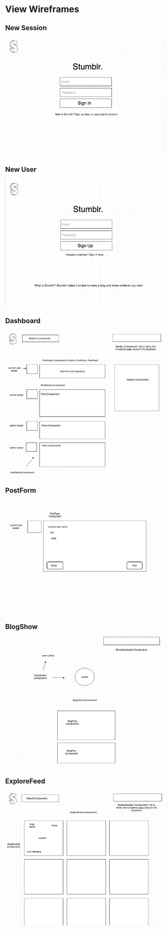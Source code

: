 # View Wireframes

## New Session
![new-session]

## New User
![new-user]

## Dashboard
![dashboard]

## PostForm
![post-form]

## BlogShow
![blog-show]

## ExploreFeed
![explore-feed]

[new-user]: ./wireframes/new_user.png
[new-session]: ./wireframes/new_session.png
[dashboard]: ./wireframes/dashboard.png
[post-form]: ./wireframes/post_form.png
[blog-show]: ./wireframes/blog_show.png
[explore-feed]: ./wireframes/explore_feed.png

